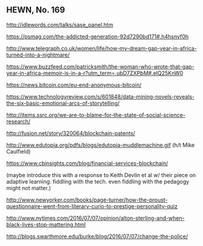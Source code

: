 ## HEWN, No. 169

http://idlewords.com/talks/sase_panel.htm

https://psmag.com/the-addicted-generation-92d7290bd171#.h4hsnvf0h

http://www.telegraph.co.uk/women/life/how-my-dream-gap-year-in-africa-turned-into-a-nightmare/

https://www.buzzfeed.com/patricksmith/the-woman-who-wrote-that-gap-year-in-africa-memoir-is-in-a-r?utm_term=.ubD7ZXPbM#.elQ25KnW0

https://news.bitcoin.com/eu-end-anonymous-bitcoin/

https://www.technologyreview.com/s/601848/data-mining-novels-reveals-the-six-basic-emotional-arcs-of-storytelling/

http://items.ssrc.org/we-are-to-blame-for-the-state-of-social-science-research/

http://fusion.net/story/320064/blockchain-patents/

http://www.edutopia.org/pdfs/blogs/edutopia-muddlemachine.gif (h/t Mike Caulfield)

https://www.cbinsights.com/blog/financial-services-blockchain/

(maybe introduce this with a response to Keith Devlin et al w/ their piece on adaptive learning. fiddling with the tech. even fiddling with the pedagogy might not matter.)

http://www.newyorker.com/books/page-turner/how-the-proust-questionnaire-went-from-literary-curio-to-prestige-personality-quiz

http://www.nytimes.com/2016/07/07/opinion/alton-sterling-and-when-black-lives-stop-mattering.html

http://blogs.swarthmore.edu/burke/blog/2016/07/07/change-the-police/
